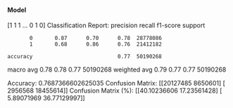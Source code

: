 #### Model
[1 1 1 ... 0 1 0]
Classification Report:
              precision    recall  f1-score   support

           0       0.87      0.70      0.78  28778086
           1       0.68      0.86      0.76  21412182

    accuracy                           0.77  50190268
   macro avg       0.78      0.78      0.77  50190268
weighted avg       0.79      0.77      0.77  50190268

Accuracy: 0.7687366602625035
Confusion Matrix:
[[20127485  8650601]
 [ 2956568 18455614]]
Confusion Matrix (%):
[[40.10236606 17.23561428]
 [ 5.89071969 36.77129997]]
